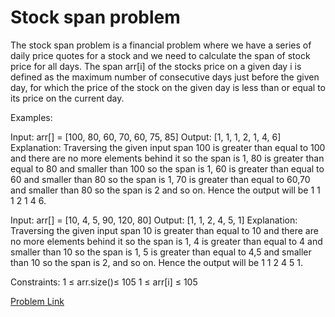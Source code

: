 # Stock span problem

The stock span problem is a financial problem where we have a series of daily price quotes for a stock and we need to calculate the span of stock price for all days. The span arr[i] of the stocks price on a given day i is defined as the maximum number of consecutive days just before the given day, for which the price of the stock on the given day is less than or equal to its price on the current day.


Examples:

Input: arr[] = [100, 80, 60, 70, 60, 75, 85]
Output: [1, 1, 1, 2, 1, 4, 6]
Explanation: Traversing the given input span 100 is greater than equal to 100 and there are no more elements behind it so the span is 1, 80 is greater than equal to 80 and smaller than 100 so the span is 1, 60 is greater than equal to 60 and smaller than 80 so the span is 1, 70 is greater than equal to 60,70 and smaller than 80 so the span is 2 and so on.  Hence the output will be 1 1 1 2 1 4 6.

Input: arr[] = [10, 4, 5, 90, 120, 80]
Output: [1, 1, 2, 4, 5, 1]
Explanation: Traversing the given input span 10 is greater than equal to 10 and there are no more elements behind it so the span is 1, 4 is greater than equal to 4 and smaller than 10 so the span is 1, 5 is greater than equal to 4,5 and smaller than 10 so the span is 2,  and so on. Hence the output will be 1 1 2 4 5 1.

Constraints:
1 ≤ arr.size()≤ 105
1 ≤ arr[i] ≤ 105

[Problem Link](https://www.geeksforgeeks.org/problems/stock-span-problem-1587115621/1)